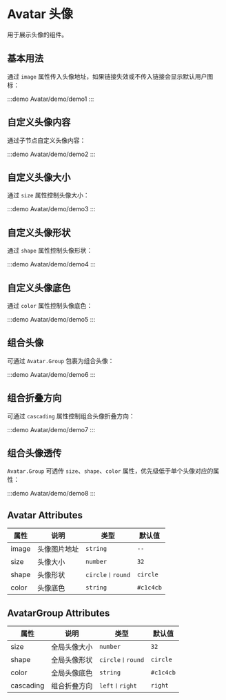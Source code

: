 # Avatar 头像

用于展示头像的组件。

## 基本用法

通过 `image` 属性传入头像地址，如果链接失效或不传入链接会显示默认用户图标：

:::demo
Avatar/demo/demo1
:::

## 自定义头像内容

通过子节点自定义头像内容：

:::demo
Avatar/demo/demo2
:::

## 自定义头像大小

通过 `size` 属性控制头像大小：

:::demo
Avatar/demo/demo3
:::

## 自定义头像形状

通过 `shape` 属性控制头像形状：

:::demo
Avatar/demo/demo4
:::

## 自定义头像底色

通过 `color` 属性控制头像底色：

:::demo
Avatar/demo/demo5
:::

## 组合头像

可通过 `Avatar.Group` 包裹为组合头像：

:::demo
Avatar/demo/demo6
:::

## 组合折叠方向

可通过 `cascading` 属性控制组合头像折叠方向：

:::demo
Avatar/demo/demo7
:::

## 组合头像透传

`Avatar.Group` 可透传 `size`、`shape`、`color` 属性，优先级低于单个头像对应的属性：

:::demo
Avatar/demo/demo8
:::

## Avatar Attributes

| 属性  | 说明         | 类型            | 默认值    |
| ----- | ------------ | --------------- | --------- |
| image | 头像图片地址 | `string`        | `--`      |
| size  | 头像大小     | `number`        | `32`      |
| shape | 头像形状     | `circle〡round` | `circle`  |
| color | 头像底色     | `string`        | `#c1c4cb` |

## AvatarGroup Attributes

| 属性      | 说明         | 类型            | 默认值    |
| --------- | ------------ | --------------- | --------- |
| size      | 全局头像大小 | `number`        | `32`      |
| shape     | 全局头像形状 | `circle〡round` | `circle`  |
| color     | 全局头像底色 | `string`        | `#c1c4cb` |
| cascading | 组合折叠方向 | `left〡right`   | `right`   |
